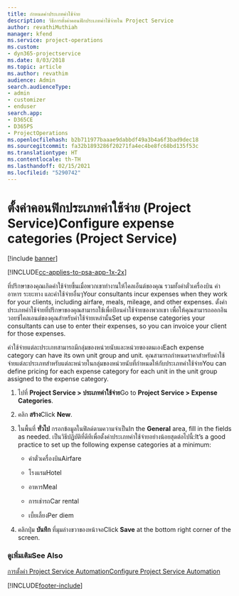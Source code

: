 ```yaml
---
title: กำหนดค่าประเภทค่าใช้จ่าย
description: วิธีการตั้งค่าคอนฟิกประเภทค่าใช้จ่ายใน Project Service
author: revathiMuthiah
manager: kfend
ms.service: project-operations
ms.custom:
- dyn365-projectservice
ms.date: 8/03/2018
ms.topic: article
ms.author: revathim
audience: Admin
search.audienceType:
- admin
- customizer
- enduser
search.app:
- D365CE
- D365PS
- ProjectOperations
ms.openlocfilehash: b2b711977baaae9dabbdf49a3b4a6f3bad9dec18
ms.sourcegitcommit: fa32b1893286f20271fa4ec4be8fc68bd135f53c
ms.translationtype: HT
ms.contentlocale: th-TH
ms.lasthandoff: 02/15/2021
ms.locfileid: "5290742"
---
```

# <a name="configure-expense-categories-project-service"></a><span data-ttu-id="94651-103">ตั้งค่าคอนฟิกประเภทค่าใช้จ่าย (Project Service)</span><span class="sxs-lookup"><span data-stu-id="94651-103">Configure expense categories (Project Service)</span></span>

[!include [banner](../includes/psa-now-project-operations.md)]

[!INCLUDE[cc-applies-to-psa-app-1x-2x](../includes/cc-applies-to-psa-app-1x-2x.md)]

<span data-ttu-id="94651-104">ที่ปรึกษาของคุณเกิดค่าใช้จ่ายขึ้นเมื่อพวกเขาทำงานให้ไคลเอ็นต์ของคุณ รวมทั้งค่าตั๋วเครื่องบิน ค่าอาหาร ระยะทาง และค่าใช้จ่ายอื่นๆ</span><span class="sxs-lookup"><span data-stu-id="94651-104">Your consultants incur expenses when they work for your clients, including airfare, meals, mileage, and other expenses.</span></span> <span data-ttu-id="94651-105">ตั้งค่าประเภทค่าใช้จ่ายที่ปรึกษาของคุณสามารถใช้เพื่อป้อนค่าใช้จ่ายของพวกเขา เพื่อให้คุณสามารถออกอินวอยซ์ไคลเอนต์ของคุณสำหรับค่าใช้จ่ายเหล่านั้น</span><span class="sxs-lookup"><span data-stu-id="94651-105">Set up expense categories your consultants can use to enter their expenses, so you can invoice your client for those expenses.</span></span>  
  
<span data-ttu-id="94651-106">ค่าใช้จ่ายแต่ละประเภทสามารถมีกลุ่มของหน่วยนับและหน่วยของตนเอง</span><span class="sxs-lookup"><span data-stu-id="94651-106">Each expense category can have its own unit group and unit.</span></span> <span data-ttu-id="94651-107">คุณสามารถกำหนดราคาสำหรับค่าใช้จ่ายแต่ละประเภทสำหรับแต่ละหน่วยในกลุ่มของหน่วยนับที่กำหนดให้กับประเภทค่าใช้จ่าย</span><span class="sxs-lookup"><span data-stu-id="94651-107">You can define pricing for each expense category for each unit in the unit group assigned to the expense category.</span></span>  
  
1.  <span data-ttu-id="94651-108">ไปที่ **Project Service > ประเภทค่าใช้จ่าย**</span><span class="sxs-lookup"><span data-stu-id="94651-108">Go to **Project Service > Expense Categories**.</span></span>  
  
2.  <span data-ttu-id="94651-109">คลิก **สร้าง**</span><span class="sxs-lookup"><span data-stu-id="94651-109">Click **New**.</span></span>  
  
3.  <span data-ttu-id="94651-110">ในพื้นที่ **ทั่วไป** กรอกข้อมูลในฟิลด์ตามความจำเป็น</span><span class="sxs-lookup"><span data-stu-id="94651-110">In the **General** area, fill in the fields as needed.</span></span> <span data-ttu-id="94651-111">เป็นวิธีปฏิบัติที่ดีทีเพื่อตั้งค่าประเภทค่าใช้จ่ายอย่างน้อยสุดต่อไปนี้:</span><span class="sxs-lookup"><span data-stu-id="94651-111">It’s a good practice to set up the following expense categories at a minimum:</span></span>  
  
    -   <span data-ttu-id="94651-112">ค่าตั๋วเครื่องบิน</span><span class="sxs-lookup"><span data-stu-id="94651-112">Airfare</span></span>  
  
    -   <span data-ttu-id="94651-113">โรงแรม</span><span class="sxs-lookup"><span data-stu-id="94651-113">Hotel</span></span>  
  
    -   <span data-ttu-id="94651-114">อาหาร</span><span class="sxs-lookup"><span data-stu-id="94651-114">Meal</span></span>  
  
    -   <span data-ttu-id="94651-115">การเช่ารถ</span><span class="sxs-lookup"><span data-stu-id="94651-115">Car rental</span></span>  
  
    -   <span data-ttu-id="94651-116">เบี้ยเลี้ยง</span><span class="sxs-lookup"><span data-stu-id="94651-116">Per diem</span></span>  
  
4.  <span data-ttu-id="94651-117">คลิกปุ่ม **บันทึก** ที่มุมล่างขวาของหน้าจอ</span><span class="sxs-lookup"><span data-stu-id="94651-117">Click **Save** at the bottom right corner of the screen.</span></span>  
  
### <a name="see-also"></a><span data-ttu-id="94651-118">ดูเพิ่มเติม</span><span class="sxs-lookup"><span data-stu-id="94651-118">See Also</span></span>  
 [<span data-ttu-id="94651-119">การตั้งค่า Project Service Automation</span><span class="sxs-lookup"><span data-stu-id="94651-119">Configure Project Service Automation</span></span>](../psa/configure.md)


[!INCLUDE[footer-include](../includes/footer-banner.md)]